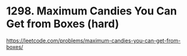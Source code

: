 # 1298. Maximum Candies You Can Get from Boxes (hard)

https://leetcode.com/problems/maximum-candies-you-can-get-from-boxes/
